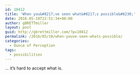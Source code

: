 ```yaml
---
id: 10412
title: 'When you&#8217;ve seen what&#8217;s possible&#8230;'
date: 2016-05-10T22:51:34+00:00
author: gBRETTmiller
layout: post
guid: http://gbrettmiller.com/?p=10412
permalink: /2016/05/10/when-youve-seen-whats-possible/
categories:
  - Ounce of Perception
tags:
  - possibilities
---
```

&#8230; it&#8217;s hard to accept what is.